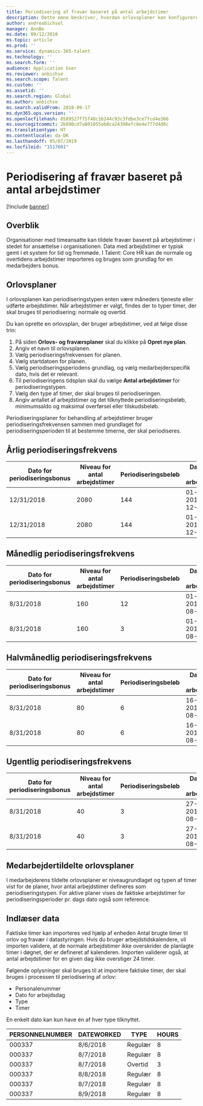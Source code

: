 ```yaml
---
title: Periodisering af fravær baseret på antal arbejdstimer
description: Dette emne beskriver, hvordan orlovsplaner kan konfigureres til at periodisere fravær baseret på timearbejde.
author: andreabichsel
manager: AnnBe
ms.date: 09/12/2018
ms.topic: article
ms.prod: ''
ms.service: dynamics-365-talent
ms.technology: ''
ms.search.form: ''
audience: Application User
ms.reviewer: anbichse
ms.search.scope: Talent
ms.custom: ''
ms.assetid: ''
ms.search.region: Global
ms.author: anbichse
ms.search.validFrom: 2018-09-17
ms.dyn365.ops.version: ''
ms.openlocfilehash: 8589527f75f48c16244c93c3fdbe3ce7fcd4e366
ms.sourcegitcommit: 2b890cd7a801055ab0ca24398efc8e4e777d4d8c
ms.translationtype: HT
ms.contentlocale: da-DK
ms.lasthandoff: 05/07/2019
ms.locfileid: "1517601"
---
```

# <a name="accrue-time-off-based-on-hours-worked"></a>Periodisering af fravær baseret på antal arbejdstimer

[!include [banner](includes/banner.md)]


## <a name="overview"></a>Overblik

Organisationer med timeansatte kan tildele fravær baseret på arbejdstimer i stedet for ansættelse i organisationen. Data med arbejdstimer er typisk gemt i et system for tid og fremmøde. I Talent: Core HR kan de normale og overtidens arbejdstimer importeres og bruges som grundlag for en medarbejders bonus.

## <a name="leave-plans"></a>Orlovsplaner

I orlovsplanen kan periodiseringstypen enten være måneders tjeneste eller udførte arbejdstimer. Når arbejdstimer er valgt, findes der to typer timer, der skal bruges til periodisering: normale og overtid.

Du kan oprette en orlovsplan, der bruger arbejdstimer, ved at følge disse trin:

1. På siden **Orlovs- og fraværsplaner** skal du klikke på **Opret nye plan**.
2. Angiv et navn til orlovsplanen.
3. Vælg periodiseringsfrekvensen for planen.
5. Vælg startdatoen for planen.
6. Vælg periodiseringsperiodens grundlag, og vælg medarbejderspecifik dato, hvis det er relevant.
7. Til periodiseringens tidsplan skal du vælge **Antal arbejdstimer** for periodiseringstypen.
8. Vælg den type af timer, der skal bruges til periodiseringen.
9. Angiv antallet af arbejdstimer og det tilknyttede periodiseringsbeløb, minimumsaldo og maksimal overførsel eller tilskudsbeløb.

Periodiseringsplaner for behandling af arbejdstimer bruger periodiseringsfrekvensen sammen med grundlaget for periodiseringsperioden til at bestemme timerne, der skal periodiseres.

## <a name="annual-accrual-frequency"></a>Årlig periodiseringsfrekvens

| Dato for periodiseringsbonus    | Niveau for antal arbejdstimer    | Periodiseringsbeløb        | Datoer for antal arbejdstimer   | Faktiske antal arbejdstimer| Bonus               |
| --------------------- | -------------------- | --------------------- | -------------------- |-------------------- |-------------------- |
| 12/31/2018            | 2080                 | 144                   | 01-01-2018 til 31-12-2018  | 2085                | 144                 |        
| 12/31/2018            | 2080                 | 144                   | 01-01-2018 til 31-12-2018  | 2000                | 0                 |


## <a name="monthly-accrual-frequency"></a>Månedlig periodiseringsfrekvens

| Dato for periodiseringsbonus    | Niveau for antal arbejdstimer    | Periodiseringsbeløb        | Datoer for antal arbejdstimer   | Faktiske antal arbejdstimer| Bonus               |
| --------------------- | -------------------- | --------------------- | -------------------- |-------------------- |-------------------- |
| 8/31/2018             | 160                  | 12                    | 01-08-2018 til 31-08-2018   | 184                 | 12                  |        
| 8/31/2018             | 160                  | 3                     | 01-08-2018 til 31-08-2018   | 184                 | 3                   |

## <a name="semi-monthly-accrual-frequency"></a>Halvmånedlig periodiseringsfrekvens

| Dato for periodiseringsbonus    | Niveau for antal arbejdstimer    | Periodiseringsbeløb        | Datoer for antal arbejdstimer   | Faktiske antal arbejdstimer| Bonus               |
| --------------------- | -------------------- | --------------------- | -------------------- |-------------------- |-------------------- |
| 8/31/2018             | 80                   | 6                     | 16-08-2018 til 31-08-2018  | 81                  | 6                  |        
| 8/31/2018             | 80                   | 6                     | 16-08-2018 til 31-08-2018  | 75                  | 0                   |

## <a name="weekly-accrual-frequency"></a>Ugentlig periodiseringsfrekvens

| Dato for periodiseringsbonus    | Niveau for antal arbejdstimer    | Periodiseringsbeløb        | Datoer for antal arbejdstimer   | Faktiske antal arbejdstimer| Bonus               |
| --------------------- | -------------------- | --------------------- | -------------------- |-------------------- |-------------------- |
| 8/31/2018             | 40                   | 3                     | 27-08-2018 til 31-08-2018  | 42                  | 3                  |        
| 8/31/2018             | 40                   | 3                     | 27-08-2018 til 31-08-2018  | 35                  | 0                   |

## <a name="employee-assigned-leave-plans"></a>Medarbejdertildelte orlovsplaner

I medarbejderens tildelte orlovsplaner er niveaugrundlaget og typen af timer vist for de planer, hvor antal arbejdstimer defineres som periodiseringstypen. For aktive planer vises de faktiske arbejdstimer for periodiseringsperioder pr. dags dato også som reference. 

## <a name="loading-data"></a>Indlæser data

Faktiske timer kan importeres ved hjælp af enheden Antal brugte timer til orlov og fravær i datastyringen. Hvis du bruger arbejdstidskalendere, vil importen validere, at de normale arbejdstimer ikke overskrider de planlagte timer i døgnet, der er defineret af kalenderen. Importen validerer også, at antal arbejdstimer for en given dag ikke overstiger 24 timer. 

Følgende oplysninger skal bruges til at importere faktiske timer, der skal bruges i processen til periodisering af orlov:

+ Personalenummer 
+ Dato for arbejdsdag
+ Type
+ Timer

En enkelt dato kan kun have én af hver type tilknyttet.

| PERSONNELNUMBER       | DATEWORKED           | TYPE                  | HOURS                |
| --------------------- | -------------------- | --------------------- | -------------------- |
| 000337                | 8/6/2018             | Regulær               | 8                    |       
| 000337                | 8/7/2018             | Regulær               | 8                    |
| 000337                | 8/7/2018             | Overtid              | 3                    |
| 000337                | 8/8/2018             | Regulær               | 8                    |
| 000337                | 8/7/2018             | Regulær               | 8                    |
| 000337                | 8/9/2018             | Regulær               | 8                    |
